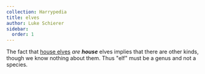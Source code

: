 ```yaml
---
collection: Harrypedia
title: elves
author: Luke Schierer
sidebar:
  order: 1
---
```


The fact that [house elves] _are_ _**house**_ elves implies that there are
other kinds, though we know nothing about them. Thus "elf" must be a genus and not a species.

[house elves]: ./elves/house_elf/
